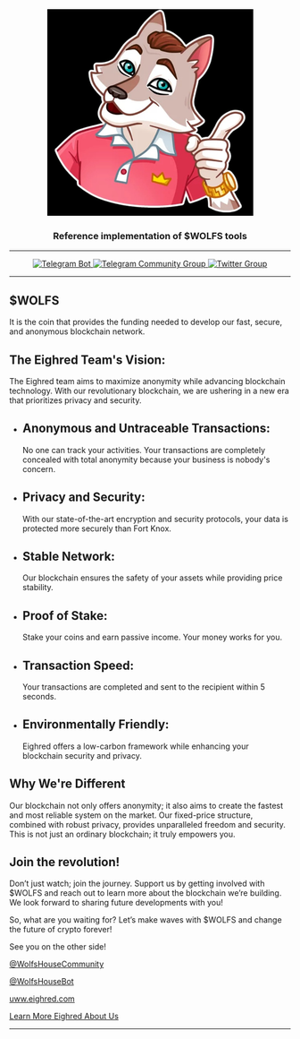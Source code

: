 <div align="center">
  <a href="https://eighred.com">
    <picture>
      <source media="(prefers-color-scheme: dark)" srcset="https://raw.githubusercontent.com/eighred/WOLFS/main/images/$WOLFS.png">
      <img alt="$WOLFS logo" width="369px" height="%100" src="https://raw.githubusercontent.com/eighred/WOLFS/main/images/$WOLFS.png">
    </picture>
  </a>
  <h3>Reference implementation of $WOLFS tools</h3>
  <hr/>
</div>


<p align="center">
  <a href="https://t.me/WolfsHouseBot">
    <img src="https://img.shields.io/badge/Wolfs%20Bot-000000?style=for-the-badge&logo=telegram&logoColor=white" alt="Telegram Bot">
  </a>
  <a href="https://t.me/WolfsHouseCommunity">
    <img src="https://img.shields.io/badge/Wolfs%20Community-000000?style=for-the-badge&logo=telegram&logoColor=white" alt="Telegram Community Group">
  </a>
  <a href="https://twitter.com/realWolfsHouse">
    <img src="https://img.shields.io/badge/@Wolfs%20Community-000000?style=for-the-badge&logo=x&logoColor=white" alt="Twitter Group">
  </a>
</p>

---

## $WOLFS

It is the coin that provides the funding needed to develop our fast, secure, and anonymous blockchain network.

## The Eighred Team's Vision:

The Eighred team aims to maximize anonymity while advancing blockchain technology. With our revolutionary blockchain, we are ushering in a new era that prioritizes privacy and security.

* ## Anonymous and Untraceable Transactions: 

  No one can track your activities. Your transactions are completely concealed with total anonymity because your business is nobody's concern.

* ## Privacy and Security:

  With our state-of-the-art encryption and security protocols, your data is protected more securely than Fort Knox.

* ## Stable Network:

  Our blockchain ensures the safety of your assets while providing price stability.

* ## Proof of Stake:

  Stake your coins and earn passive income. Your money works for you.

* ## Transaction Speed:

  Your transactions are completed and sent to the recipient within 5 seconds.

* ## Environmentally Friendly:

  Eighred offers a low-carbon framework while enhancing your blockchain security and privacy.

## Why We're Different

Our blockchain not only offers anonymity; it also aims to create the fastest and most reliable system on the market. Our fixed-price structure, combined with robust privacy, provides unparalleled freedom and security. This is not just an ordinary blockchain; it truly empowers you.

## Join the revolution!

Don’t just watch; join the journey. Support us by getting involved with $WOLFS and reach out to learn more about the blockchain we’re building. We look forward to sharing future developments with you!

So, what are you waiting for? Let’s make waves with $WOLFS and change the future of crypto forever!

See you on the other side!

[@WolfsHouseCommunity](https://t.me/WolfsHouseCommunity)

[@WolfsHouseBot](https://t.me/WolfsHouseBot)

[uww.eighred.com](https://eighred.com)

[Learn More Eighred About Us](https://eighred.com/about)

---
